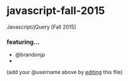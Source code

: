 # javascript-fall-2015
Javascript/jQuery [Fall 2015]

### featuring... 
 * @brandonjp
 * 

(add your @username above by [editing](https://github.com/BloomingtonCodeSchool/javascript-fall-2015/edit/master/README.md) this file)

